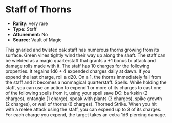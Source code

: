 
# Staff of Thorns

* **Rarity:** very rare
* **Type:** Staff
* **Attunement:** No
* **Source:** Vault of Magic


This gnarled and twisted oak staff has numerous thorns growing from its surface. Green vines tightly wind their way up along the shaft. The staff can be wielded as a magic quarterstaff that grants a +1 bonus to attack and damage rolls made with it. The staff has 10 charges for the following properties. It regains 1d6 + 4 expended charges daily at dawn. If you expend the last charge, roll a d20. On a 1, the thorns immediately fall from the staff and it becomes a nonmagical quarterstaff. Spells. While holding the staff, you can use an action to expend 1 or more of its charges to cast one of the following spells from it, using your spell save DC: barkskin (2 charges), entangle (1 charge), speak with plants (3 charges), spike growth (2 charges), or wall of thorns (6 charges). Thorned Strike. When you hit with a melee attack using the staff, you can expend up to 3 of its charges. For each charge you expend, the target takes an extra 1d6 piercing damage.
